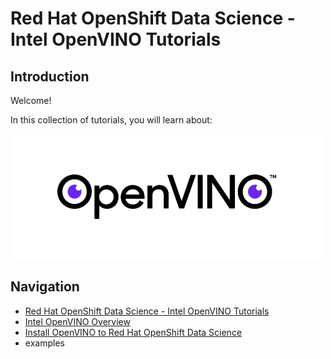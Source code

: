 
# Red Hat OpenShift Data Science - Intel OpenVINO Tutorials

## Introduction 

Welcome! 

In this collection of tutorials, you will learn about:

![openvino-icon](assets/img/openvino-logo.png)

<!-- write this up in paragraph form with icons and other images
1. Intel OpenVINO Overview (including benefits)
2. getting started with Intel OpenVINO
3. optimizing your model
4. performance boosts to model inference
5. and see it in action with a few examples. 
-->

## Navigation 

* [Red Hat OpenShift Data Science - Intel OpenVINO Tutorials](index.md)
* [Intel OpenVINO Overview](overview.md)
* [Install OpenVINO to Red Hat OpenShift Data Science](install.md)
* examples 
